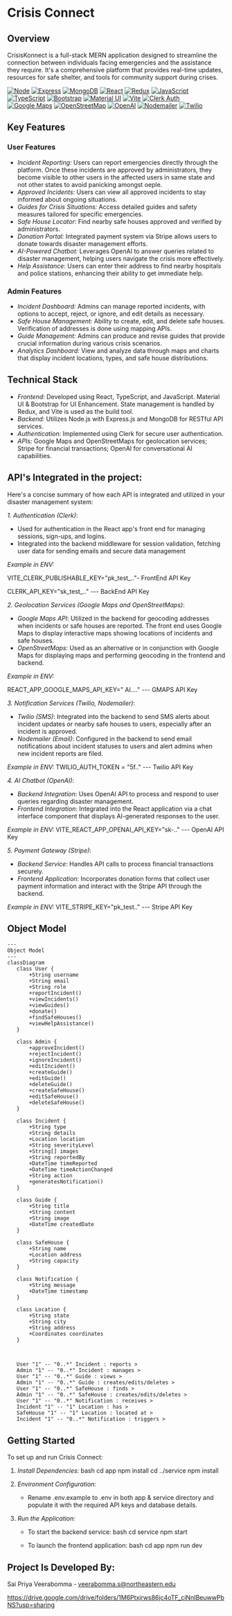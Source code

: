 # Crisis Connect

## Overview
CrisisKonnect is a full-stack MERN application designed to streamline the connection between individuals facing emergencies and the assistance they require. It's a comprehensive platform that provides real-time updates, resources for safe shelter, and tools for community support during crises.


[![Node][Node.js]][Node-url]
[![Express][Express.js]][Express-url]
[![MongoDB][Mongo]][Mongo-url]
[![React][React.js]][React-url]
[![Redux][Redux.js]][Redux-url]
[![JavaScript][JavaScript.com]][JavaScript-url]
[![TypeScript][TypeScript.com]][TypeScript-url]
[![Bootstrap][Bootstrap.com]][Bootstrap-url]
[![Material UI][MUI.com]][MUI-url]
[![Vite][Vite.js]][Vite-url]
[![Clerk Auth][Clerk.com]][Clerk-url]
[![Google Maps][GoogleMaps.com]][GoogleMaps-url]
[![OpenStreetMap][OpenStreetMap.org]][OpenStreetMap-url]
[![OpenAI][OpenAI.com]][OpenAI-url]
[![Nodemailer][Nodemailer.com]][Nodemailer-url]
[![Twilio][Twilio.com]][Twilio-url]



[React.js]: https://img.shields.io/badge/React-20232A?style=for-the-badge&logo=react&logoColor=61DAFB
[React-url]: https://reactjs.org/
[Bootstrap.com]: https://img.shields.io/badge/Bootstrap-563D7C?style=for-the-badge&logo=bootstrap&logoColor=white
[Bootstrap-url]: https://getbootstrap.com
[Node-url]: https://nodejs.org/en
[Node.js]: https://img.shields.io/badge/Node.js-43853D?style=for-the-badge&logo=node.js&logoColor=white
[Express.js]: https://img.shields.io/badge/Express.js-404D59?style=for-the-badge
[Express-url]: https://expressjs.com
[Redux.js]: https://img.shields.io/badge/Redux-593D88?style=for-the-badge&logo=redux&logoColor=white
[Redux-url]: https://redux.js.org
[Mongo]: https://img.shields.io/badge/MongoDB-4EA94B?style=for-the-badge&logo=mongodb&logoColor=white
[Mongo-url]: https://www.mongodb.com
[MUI.com]: https://img.shields.io/badge/Material%20UI-007FFF?style=for-the-badge&logo=mui&logoColor=white
[MUI-url]: https://mui.com/
[Vite.js]: https://img.shields.io/badge/Vite-B73BFE?style=for-the-badge&logo=vite&logoColor=FFD62E
[Vite-url]: https://vitejs.dev/
[OpenAI.com]: https://img.shields.io/badge/OpenAI-412991?style=for-the-badge&logo=openai&logoColor=white
[OpenAI-url]: https://openai.com/
[GoogleMaps.com]: https://img.shields.io/badge/Google%20Maps-4285F4?style=for-the-badge&logo=googlemaps&logoColor=white
[GoogleMaps-url]: https://www.google.com/maps
[OpenStreetMap.org]: https://img.shields.io/badge/OpenStreetMap-7EBC6F?style=for-the-badge&logo=openstreetmap&logoColor=white
[OpenStreetMap-url]: https://www.openstreetmap.org/
[Clerk.com]: https://img.shields.io/badge/Clerk-4B32C3?style=for-the-badge&logo=clerk&logoColor=white
[Clerk-url]: https://www.clerk.dev/
[JavaScript.com]: https://img.shields.io/badge/JavaScript-F7DF1E?style=for-the-badge&logo=javascript&logoColor=black
[JavaScript-url]: https://www.javascript.com/
[TypeScript.com]: https://img.shields.io/badge/TypeScript-3178C6?style=for-the-badge&logo=typescript&logoColor=white
[TypeScript-url]: https://www.typescriptlang.org/
[Nodemailer.com]: https://img.shields.io/badge/Nodemailer-4B32C3?style=for-the-badge&logo=nodemailer&logoColor=white
[Nodemailer-url]: https://nodemailer.com/
[Twilio.com]: https://img.shields.io/badge/Twilio-F22F46?style=for-the-badge&logo=twilio&logoColor=white
[Twilio-url]: https://www.twilio.com/


## Key Features

### User Features
- *Incident Reporting:* Users can report emergencies directly through the platform. Once these incidents are approved by administrators, they become visible to other users in the affected users in same state and not other states to avoid panicking amongst oeple.
- *Approved Incidents:* Users can view all approved incidents to stay informed about ongoing situations.
- *Guides for Crisis Situations:* Access detailed guides and safety measures tailored for specific emergencies.
- *Safe House Locator:* Find nearby safe houses approved and verified by administrators.
- *Donation Portal:* Integrated payment system via Stripe allows users to donate towards disaster management efforts.
- *AI-Powered Chatbot:* Leverages OpenAI to answer queries related to disaster management, helping users navigate the crisis more effectively.
- *Help Assistance:* Users can enter their address to find nearby hospitals and police stations, enhancing their ability to get immediate help.

### Admin Features
- *Incident Dashboard:* Admins can manage reported incidents, with options to accept, reject, or ignore, and edit details as necessary.
- *Safe House Management:* Ability to create, edit, and delete safe houses. Verification of addresses is done using mapping APIs.
- *Guide Management:* Admins can produce and revise guides that provide crucial information during various crisis scenarios.
- *Analytics Dashboard:* View and analyze data through maps and charts that display incident locations, types, and safe house distributions.

## Technical Stack


- *Frontend:* Developed using React, TypeScript, and JavaScript. Material UI & Bootstrap for UI Enhancement. State management is handled by Redux, and Vite is used as the build tool.
- *Backend:* Utilizes Node.js with Express.js and MongoDB for RESTful API services.
- *Authentication:* Implemented using Clerk for secure user authentication.
- *APIs:* Google Maps and OpenStreetMaps for geolocation services; Stripe for financial transactions; OpenAI for conversational AI capabilities.

## API's Integrated in the project:
Here's a concise summary of how each API is integrated and utilized in your disaster management system:

*1. Authentication (Clerk)*:
- Used for authentication in the React app's front end for managing sessions, sign-ups, and logins.
- Integrated into the backend middleware for session validation, fetching user data for sending emails and secure data management

*Example in ENV:*

VITE_CLERK_PUBLISHABLE_KEY="pk_test_.."- FrontEnd API Key

CLERK_API_KEY="sk_test_.." --- BackEnd API Key


*2. Geolocation Services (Google Maps and OpenStreetMaps)*:
- *Google Maps API*: Utilized in the backend for geocoding addresses when incidents or safe houses are reported. The front end uses Google Maps to display interactive maps showing locations of incidents and safe houses.
- *OpenStreetMaps*: Used as an alternative or in conjunction with Google Maps for displaying maps and performing geocoding in the frontend and backend.

*Example in ENV:*

REACT_APP_GOOGLE_MAPS_API_KEY=" AI...." --- GMAPS API Key

*3. Notification Services (Twilio, Nodemailer)*:
- *Twilio (SMS)*: Integrated into the backend to send SMS alerts about incident updates or nearby safe houses to users, especially after an incident is approved.
- *Nodemailer (Email)*: Configured in the backend to send email notifications about incident statuses to users and alert admins when new incident reports are filed.

*Example in ENV:*
TWILIO_AUTH_TOKEN = "5f.."  --- Twilio API Key


*4. AI Chatbot (OpenAI)*:
- *Backend Integration*: Uses OpenAI API to process and respond to user queries regarding disaster management.
- *Frontend Integration*: Integrated into the React application via a chat interface component that displays AI-generated responses to the user.

*Example in ENV:*
VITE_REACT_APP_OPENAI_API_KEY="sk-.."  --- OpenAI API Key


*5. Payment Gateway (Stripe)*:
- *Backend Service*: Handles API calls to process financial transactions securely.
- *Frontend Application*: Incorporates donation forms that collect user payment information and interact with the Stripe API through the backend.

*Example in ENV:*
VITE_STRIPE_KEY="pk_test.."  --- Stripe API Key


## Object Model 

 ```mermaid
---
Object Model 
---
classDiagram
    class User {
        +String username
        +String email
        +String role
        +reportIncident()
        +viewIncidents()
        +viewGuides()
        +donate()
        +findSafeHouses()
        +viewHelpAssistance()
    }

    class Admin {
        +approveIncident()
        +rejectIncident()
        +ignoreIncident()
        +editIncident()
        +createGuide()
        +editGuide()
        +deleteGuide()
        +createSafeHouse()
        +editSafeHouse()
        +deleteSafeHouse()
    }

    class Incident {
        +String type
        +String details
        +Location location
        +String severityLevel
        +String[] images
        +String reportedBy
        +DateTime timeReported
        +DateTime timeActionChanged
        +String action
        +generatesNotification()
    }

    class Guide {
        +String title
        +String content
        +String image
        +DateTime createdDate
    }

    class SafeHouse {
        +String name
        +Location address
        +String capacity
    }

    class Notification {
        +String message
        +DateTime timestamp
    }

    class Location {
        +String state
        +String city
        +String address
        +Coordinates coordinates
    }



    User "1" -- "0..*" Incident : reports >
    Admin "1" -- "0..*" Incident : manages >
    User "1" -- "0..*" Guide : views >
    Admin "1" -- "0..*" Guide : creates/edits/deletes >
    User "1" -- "0..*" SafeHouse : finds >
    Admin "1" -- "0..*" SafeHouse : creates/edits/deletes >
    User "1" -- "0..*" Notification : receives >
    Incident "1" -- "1" Location : has >
    SafeHouse "1" -- "1" Location : located at >
    Incident "1" -- "0..*" Notification : triggers >

```



## Getting Started
To set up and run Crisis Connect:

1. *Install Dependencies:*
   bash
   cd app
   npm install
   cd ../service
   npm install
   

2. *Environment Configuration:*
   - Rename .env.example to .env  in both app & service directory and populate it with the required API keys and database details.

3. *Run the Application:*
   - To start the backend service:
     bash
     cd service
     npm start
     
   - To launch the frontend application:
     bash
     cd app
     npm run dev
     

## Project Is Developed By:

Sai Priya Veerabomma            - veerabomma.s@northeastern.edu



https://drive.google.com/drive/folders/1M6Ptxjrws86jc4oTF_ciNnIBeuwwPbNS?usp=sharing
